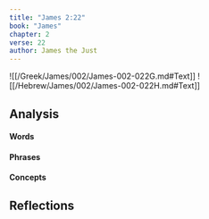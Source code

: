```yaml
---
title: "James 2:22"
book: "James"
chapter: 2
verse: 22
author: James the Just
---
```

![[/Greek/James/002/James-002-022G.md#Text]]
![[/Hebrew/James/002/James-002-022H.md#Text]]

## Analysis

#### Words

#### Phrases

#### Concepts

## Reflections
